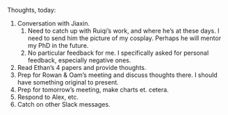Thoughts, today:

1. Conversation with Jiaxin.
	1. Need to catch up with Ruiqi’s work, and where he’s at these days. I need to send him the picture of my cosplay. Perhaps he will mentor my PhD in the future.
	2. No particular feedback for me. I specifically asked for personal feedback, especially negative ones.
2. Read Ethan’s 4 papers and provide thoughts.
3. Prep for Rowan & Oam’s meeting and discuss thoughts there. I should have something original to present.
4. Prep for tomorrow’s meeting, make charts et. cetera.
5. Respond to Alex, etc.
6. Catch on other Slack messages.
